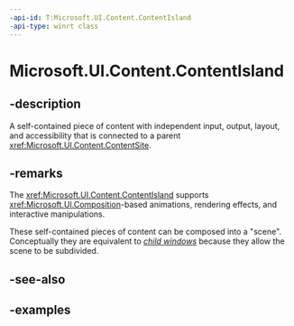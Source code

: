 ```yaml
---
-api-id: T:Microsoft.UI.Content.ContentIsland
-api-type: winrt class
---
```


# Microsoft.UI.Content.ContentIsland

<!--
public class ContentIsland : Microsoft.UI.Composition.ICompositionSupportsSystemBackdrop, Microsoft.UI.IClosableNotifier, System.IDisposable
-->

## -description

A self-contained piece of content with independent input, output, layout, and accessibility that is connected to a parent <xref:Microsoft.UI.Content.ContentSite>.

## -remarks

The <xref:Microsoft.UI.Content.ContentIsland> supports <xref:Microsoft.UI.Composition>-based animations, rendering effects, and interactive manipulations.

These self-contained pieces of content can be composed into a "scene". Conceptually they are equivalent to [*child windows*](/windows/win32/winmsg/window-features#child-windows) because they allow the scene to be subdivided.

## -see-also

## -examples

